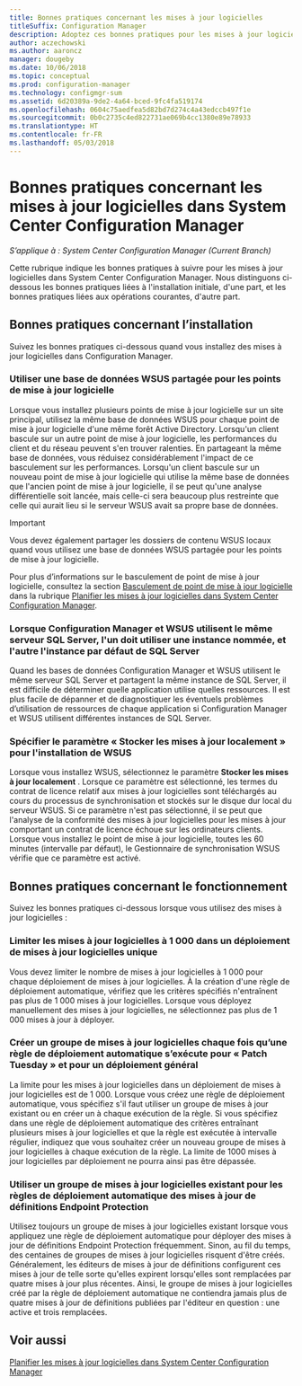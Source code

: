 ```yaml
---
title: Bonnes pratiques concernant les mises à jour logicielles
titleSuffix: Configuration Manager
description: Adoptez ces bonnes pratiques pour les mises à jour logicielles dans System Center Configuration Manager.
author: aczechowski
ms.author: aaroncz
manager: dougeby
ms.date: 10/06/2018
ms.topic: conceptual
ms.prod: configuration-manager
ms.technology: configmgr-sum
ms.assetid: 6d20389a-9de2-4a64-bced-9fc4fa519174
ms.openlocfilehash: 0604c75aedfea5d82bd7d274c4a43edccb497f1e
ms.sourcegitcommit: 0b0c2735c4ed822731ae069b4cc1380e89e78933
ms.translationtype: HT
ms.contentlocale: fr-FR
ms.lasthandoff: 05/03/2018
---
```

# <a name="best-practices-for-software-updates-in-system-center-configuration-manager"></a>Bonnes pratiques concernant les mises à jour logicielles dans System Center Configuration Manager

*S’applique à : System Center Configuration Manager (Current Branch)*

Cette rubrique indique les bonnes pratiques à suivre pour les mises à jour logicielles dans System Center Configuration Manager. Nous distinguons ci-dessous les bonnes pratiques liées à l'installation initiale, d'une part, et les bonnes pratiques liées aux opérations courantes, d'autre part.  

## <a name="installation-best-practices"></a>Bonnes pratiques concernant l’installation  
 Suivez les bonnes pratiques ci-dessous quand vous installez des mises à jour logicielles dans Configuration Manager.  

### <a name="use-a-shared-wsus-database-for-software-update-points"></a>Utiliser une base de données WSUS partagée pour les points de mise à jour logicielle  
 Lorsque vous installez plusieurs points de mise à jour logicielle sur un site principal, utilisez la même base de données WSUS pour chaque point de mise à jour logicielle d'une même forêt Active Directory. Lorsqu'un client bascule sur un autre point de mise à jour logicielle, les performances du client et du réseau peuvent s'en trouver ralenties. En partageant la même base de données, vous réduisez considérablement l'impact de ce basculement sur les performances. Lorsqu'un client bascule sur un nouveau point de mise à jour logicielle qui utilise la même base de données que l'ancien point de mise à jour logicielle, il se peut qu'une analyse différentielle soit lancée, mais celle-ci sera beaucoup plus restreinte que celle qui aurait lieu si le serveur WSUS avait sa propre base de données.  

> [!IMPORTANT]  
>  Vous devez également partager les dossiers de contenu WSUS locaux quand vous utilisez une base de données WSUS partagée pour les points de mise à jour logicielle.  

 Pour plus d’informations sur le basculement de point de mise à jour logicielle, consultez la section [Basculement de point de mise à jour logicielle](../../sum/plan-design/plan-for-software-updates.md#BKMK_SUPSwitching) dans la rubrique [Planifier les mises à jour logicielles dans System Center Configuration Manager](../../sum/plan-design/plan-for-software-updates.md).  

### <a name="when-configuration-manager-and-wsus-use-the-same-sql-server-configure-one-of-these-to-use-a-named-instance-and-the-other-to-use-the-default-instance-of-sql-server"></a>Lorsque Configuration Manager et WSUS utilisent le même serveur SQL Server, l'un doit utiliser une instance nommée, et l'autre l'instance par défaut de SQL Server  
 Quand les bases de données Configuration Manager et WSUS utilisent le même serveur SQL Server et partagent la même instance de SQL Server, il est difficile de déterminer quelle application utilise quelles ressources. Il est plus facile de dépanner et de diagnostiquer les éventuels problèmes d’utilisation de ressources de chaque application si Configuration Manager et WSUS utilisent différentes instances de SQL Server.  

### <a name="specify-the-store-updates-locally-setting-for-the-wsus-installation"></a>Spécifier le paramètre « Stocker les mises à jour localement » pour l'installation de WSUS  
 Lorsque vous installez WSUS, sélectionnez le paramètre **Stocker les mises à jour localement** . Lorsque ce paramètre est sélectionné, les termes du contrat de licence relatif aux mises à jour logicielles sont téléchargés au cours du processus de synchronisation et stockés sur le disque dur local du serveur WSUS. Si ce paramètre n'est pas sélectionné, il se peut que l'analyse de la conformité des mises à jour logicielles pour les mises à jour comportant un contrat de licence échoue sur les ordinateurs clients. Lorsque vous installez le point de mise à jour logicielle, toutes les 60 minutes (intervalle par défaut), le Gestionnaire de synchronisation WSUS vérifie que ce paramètre est activé.  

## <a name="operational-best-practices"></a>Bonnes pratiques concernant le fonctionnement  
 Suivez les bonnes pratiques ci-dessous lorsque vous utilisez des mises à jour logicielles :  

### <a name="limit-software-updates-to-1000-in-a-single-software-update-deployment"></a>Limiter les mises à jour logicielles à 1 000 dans un déploiement de mises à jour logicielles unique  
 Vous devez limiter le nombre de mises à jour logicielles à 1 000 pour chaque déploiement de mises à jour logicielles. À la création d'une règle de déploiement automatique, vérifiez que les critères spécifiés n'entraînent pas plus de 1 000 mises à jour logicielles. Lorsque vous déployez manuellement des mises à jour logicielles, ne sélectionnez pas plus de 1 000 mises à jour à déployer.  

### <a name="create-a-new-software-update-group-each-time-an-automatic-deployment-rule-runs-for-patch-tuesday-and-for-general-deployment"></a>Créer un groupe de mises à jour logicielles chaque fois qu’une règle de déploiement automatique s’exécute pour « Patch Tuesday » et pour un déploiement général  
 La limite pour les mises à jour logicielles dans un déploiement de mises à jour logicielles est de 1 000. Lorsque vous créez une règle de déploiement automatique, vous spécifiez s'il faut utiliser un groupe de mises à jour existant ou en créer un à chaque exécution de la règle. Si vous spécifiez dans une règle de déploiement automatique des critères entraînant plusieurs mises à jour logicielles et que la règle est exécutée à intervalle régulier, indiquez que vous souhaitez créer un nouveau groupe de mises à jour logicielles à chaque exécution de la règle. La limite de 1000 mises à jour logicielles par déploiement ne pourra ainsi pas être dépassée.  

### <a name="use-an-existing-software-update-group-for-automatic-deployment-rules-for-endpoint-protection-definition-updates"></a>Utiliser un groupe de mises à jour logicielles existant pour les règles de déploiement automatique des mises à jour de définitions Endpoint Protection  
 Utilisez toujours un groupe de mises à jour logicielles existant lorsque vous appliquez une règle de déploiement automatique pour déployer des mises à jour de définitions Endpoint Protection fréquemment. Sinon, au fil du temps, des centaines de groupes de mises à jour logicielles risquent d'être créés. Généralement, les éditeurs de mises à jour de définitions configurent ces mises à jour de telle sorte qu'elles expirent lorsqu'elles sont remplacées par quatre mises à jour plus récentes. Ainsi, le groupe de mises à jour logicielles créé par la règle de déploiement automatique ne contiendra jamais plus de quatre mises à jour de définitions publiées par l'éditeur en question : une active et trois remplacées.  

## <a name="see-also"></a>Voir aussi  
 [Planifier les mises à jour logicielles dans System Center Configuration Manager](../../sum/plan-design/plan-for-software-updates.md)

